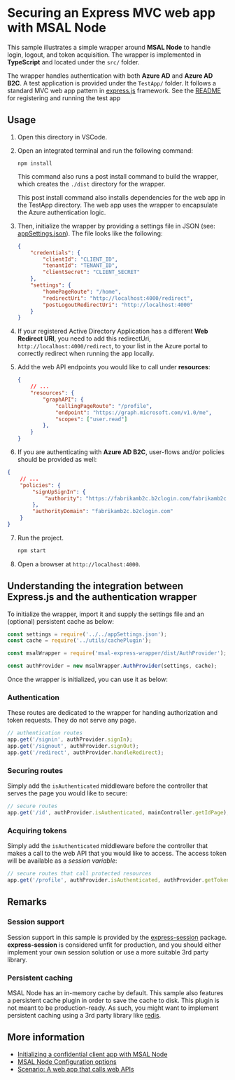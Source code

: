 # Securing an Express MVC web app with MSAL Node

This sample illustrates a simple wrapper around **MSAL Node** to handle login, logout, and token acquisition. The wrapper is implemented in **TypeScript** and located under the `src/` folder.

The wrapper handles authentication with both **Azure AD** and **Azure AD B2C**. A test application is provided under the `TestApp/` folder. It follows a standard MVC web app pattern in [express.js](https://expressjs.com/) framework. See the [README](./TestApp/README.md) for registering and running the test app

## Usage

1. Open this directory in VSCode. 

2. Open an integrated terminal and run the following command:

    ```console
    npm install
    ```

    This command also runs a post install command to build the wrapper, which creates the `./dist` directory for the wrapper. 

    This post install command also installs dependencies for the web app in the TestApp directory. The web app uses the wrapper to encapsulate the Azure authentication logic.

3. Then, initialize the wrapper by providing a settings file in JSON (see: [appSettings.json](./TestApp/appSettings.json)). The file looks like the following:

    ```JSON
    {
        "credentials": {
            "clientId": "CLIENT_ID",
            "tenantId": "TENANT_ID",
            "clientSecret": "CLIENT_SECRET"
        },
        "settings": {
            "homePageRoute": "/home",
            "redirectUri": "http://localhost:4000/redirect",
            "postLogoutRedirectUri": "http://localhost:4000"
        }
    }
    ```

4. If your registered Active Directory Application has a different **Web Redirect URI**, you need to add this redirectUri, `http://localhost:4000/redirect`, to your list in the Azure portal to correctly redirect when running the app locally.

5. Add the web API endpoints you would like to call under **resources**:

    ```JSON
    {
        // ...
        "resources": {
            "graphAPI": {
                "callingPageRoute": "/profile",
                "endpoint": "https://graph.microsoft.com/v1.0/me",
                "scopes": ["user.read"]
            },
        }
    }
    ```

6. If you are authenticating with **Azure AD B2C**, user-flows and/or policies should be provided as well:

```JSON
{
    // ...
    "policies": {
        "signUpSignIn": {
            "authority": "https://fabrikamb2c.b2clogin.com/fabrikamb2c.onmicrosoft.com/B2C_1_susi"
        },
        "authorityDomain": "fabrikamb2c.b2clogin.com"  
    }
}
```
7. Run the project. 

    ```bash
    npm start
    ```

8. Open a browser at `http://localhost:4000`.

## Understanding the integration between Express.js and the authentication wrapper

To initialize the wrapper, import it and supply the settings file and an (optional) persistent cache as below:

```javascript
const settings = require('../../appSettings.json');
const cache = require('../utils/cachePlugin');

const msalWrapper = require('msal-express-wrapper/dist/AuthProvider');

const authProvider = new msalWrapper.AuthProvider(settings, cache);
```

Once the wrapper is initialized, you can use it as below:

### Authentication

These routes are dedicated to the wrapper for handing authorization and token requests. They do not serve any page.

```javascript
// authentication routes
app.get('/signin', authProvider.signIn);
app.get('/signout', authProvider.signOut);
app.get('/redirect', authProvider.handleRedirect);
```

### Securing routes

Simply add the `isAuthenticated` middleware before the controller that serves the page you would like to secure:

```javascript
// secure routes
app.get('/id', authProvider.isAuthenticated, mainController.getIdPage);
```

### Acquiring tokens

Simply add the `isAuthenticated` middleware before the controller that makes a call to the web API that you would like to access. The access token will be available as a *session variable*:

```javascript
// secure routes that call protected resources
app.get('/profile', authProvider.isAuthenticated, authProvider.getToken, mainController.getProfilePage); // get token for this route to call web API
```

## Remarks

### Session support

Session support in this sample is provided by the [express-session](https://www.npmjs.com/package/express-session) package. **express-session** is considered unfit for production, and you should either implement your own session solution or use a more suitable 3rd party library.

### Persistent caching

MSAL Node has an in-memory cache by default. This sample also features a persistent cache plugin in order to save the cache to disk. This plugin is not meant to be production-ready. As such, you might want to implement persistent caching using a 3rd party library like [redis](https://redis.io/).

## More information

* [Initializing a confidential client app with MSAL Node](https://github.com/AzureAD/microsoft-authentication-library-for-js/blob/dev/lib/msal-node/docs/initialize-confidential-client-application.md)
* [MSAL Node Configuration options](https://github.com/AzureAD/microsoft-authentication-library-for-js/blob/dev/lib/msal-node/docs/configuration.md)
* [Scenario: A web app that calls web APIs](https://docs.microsoft.com/azure/active-directory/develop/scenario-web-app-call-api-overview)
